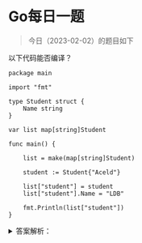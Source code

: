 # Go每日一题

> 今日（2023-02-02）的题目如下

以下代码能否编译？

```golang
package main

import "fmt"

type Student struct {
	Name string
}

var list map[string]Student

func main() {

	list = make(map[string]Student)

	student := Student{"Aceld"}

	list["student"] = student
	list["student"].Name = "LDB"

	fmt.Println(list["student"])
}
```

<details>
<summary>答案解析：</summary>
<div>

结果

编译失败，`cannot assign to struct field list["student"].Name in map`

分析

`map[string]Student` 的 value 是一个 Student 结构值，所以当 `list["student"] = student`, 是一个值拷贝过程。而 `list["student"]` 则是一个值引用。那么值引用的特点是`只读`。所以对 `list["student"].Name = "LDB"` 的修改是不允许的。

方法一：

```golang
package main

import "fmt"

type Student struct {
	Name string
}

var list map[string]Student

func main() {

	list = make(map[string]Student)

	student := Student{"Aceld"}

	list["student"] = student
	//list["student"].Name = "LDB"

    /*
        方法1:
    */
    tmpStudent := list["student"]
    tmpStudent.Name = "LDB"
    list["student"] = tmpStudent

	fmt.Println(list["student"])
}
```

其中

```golang
/**
方法1:
*/
tmpStudent := list["student"]
tmpStudent.Name = "LDB"
list["student"] = tmpStudent
```

是先做一次值拷贝，做出一个 `tmpStudent` 副本, 然后修改该副本，然后再次发生一次值拷贝复制回去，`list["student"] = tmpStudent`,但是这种会在**整体过程中发生 2 次结构体值拷贝，性能很差**。

方法二：

```golang
package main

import "fmt"

type Student struct {
	Name string
}

var list map[string]*Student

func main() {

	list = make(map[string]*Student)

	student := Student{"Aceld"}

	list["student"] = &student
	list["student"].Name = "LDB"

	fmt.Println(list["student"])
}
```

我们将 map 的类型的 value 由 Student 值，改成 Student 指针。

```golang
var list map[string]*Student
```

这样，我们实际上每次修改的都是指针所指向的 Student 空间，指针本身是常指针，不能修改，`只读`属性，但是指向的 Student 是可以随便修改的，而且这里并不需要值拷贝。只是一个指针的赋值。

### 3楼

看了答案，发现因为list["student"]是一个引用，所以是只读的。那如果把Student换成slice，却是可以修改的，这是为什么呢？ 如下代码 mapSlice["student"][1] = 4 没问题：

```golang
package main

import "fmt"

type Student struct {
    Name string
}

var mapStu map[string]Student
var mapSlice map[string][]int

func main() {
    mapStu = make(map[string]Student)
    stu := Student{"mark"}
    mapStu["student"] = stu
    //mapStu["student"].Name = "rudy"
    fmt.Println(mapStu)

    mapSlice = make(map[string][]int)
    s := []int{1, 2, 3}
    mapSlice["student"] = s
    mapSlice["student"][1] = 4
    fmt.Println(mapSlice)
}
```

### 4楼

> 回复3楼

因为slice底层是一个 *array

### 6楼

> 回复4楼

明白了！slice是引用类型，其核心数据结构为一个array指定位置的指针，所以可以通过index修改元素。

</div>
</details>